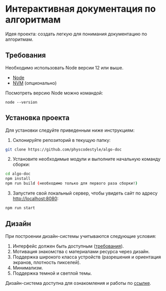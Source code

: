 # Интерактивная документация по алгоритмам

Идея проекта: создать легкую для понимания документацию по алгоритмам.

## Требования

Необходимо использовать Node версии 12 или выше.

- [Node](https://nodejs.org/)
- [NVM](https://github.com/nvm-sh/nvm) (опционально)

Посмотреть версию Node можно командой:

```
node --version
```

## Установка проекта

Для установки следуйте приведенным ниже инструкциям:

1. Склонируйте репозиторий в текущую папку:

```bash
git clone https://github.com/physcodestyle/algo-doc
```

2. Установите необходимые модули и выполните начальную команду сборки:

```bash
cd algo-doc
npm install
npm run build (необходимо только для первого раза сборки!)
```

3. Запустите свой локальный сервер, чтобы увидеть сайт по адресу [http://localhost:8080](http://localhost:8080):

```bash
npm run start
```

## Дизайн

При построении дизайн-системы учитываются следующие условия:

1. Интерфейс должен быть доступным ([требования](https://developer.mozilla.org/en-US/docs/Learn/Accessibility/What_is_accessibility#accessibility_guidelines_and_the_law)).
2. Мотивация знакомства с материалами ресурса через дизайн.
3. Поддержка широкого класса устройств (разрешения и ориентация экранов, плотность пикселей).
4. Минимализм.
5. Поддержка темной и светлой темы.

Дизайн-система доступна для ознакомления и работы по [ссылке](https://www.figma.com/file/I4npGPJE7sXm7V9oPYUD9B/turing.garden?node-id=12%3A15).
